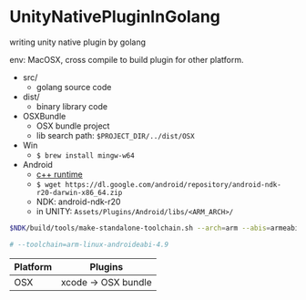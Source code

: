# UnityNativePluginInGolang

writing unity native plugin by golang

env: MacOSX, cross compile to build plugin for other platform.


- src/
    - golang source code
- dist/
    - binary library code
- OSXBundle
    - OSX bundle project
    - lib search path: `$PROJECT_DIR/../dist/OSX`
- Win
    - `$ brew install mingw-w64`
- Android
    - [c++ runtime](https://developer.android.com/ndk/guides/cpp-support.html)
    - `$ wget https://dl.google.com/android/repository/android-ndk-r20-darwin-x86_64.zip` 
    - NDK: android-ndk-r20
    - in UNITY:  `Assets/Plugins/Android/libs/<ARM_ARCH>/`

```bash
$NDK/build/tools/make-standalone-toolchain.sh --arch=arm --abis=armeabi-v7a --platform=android-16  --install-dir=ndkR10eCgoToolchain

# --toolchain=arm-linux-androideabi-4.9 
```


Platform | Plugins
--- | --- 
OSX  | xcode -> OSX bundle

